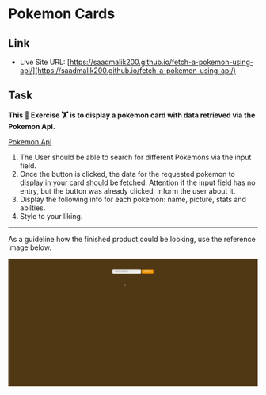 # Pokemon Cards

## Link

- Live Site URL: [https://saadmalik200.github.io/fetch-a-pokemon-using-api/](https://saadmalik200.github.io/fetch-a-pokemon-using-api/)

## Task

**This :cartwheeling: Exercise :weight_lifting: is to display a pokemon card with data retrieved via the Pokemon Api.**

[Pokemon Api](https://pokeapi.co/)

1. The User should be able to search for different Pokemons via the input field.
2. Once the button is clicked, the data for the requested pokemon to display in your card should be fetched. Attention if the input field has no entry, but the button was already clicked, inform the user about it.
3. Display the following info for each pokemon: name, picture, stats and abilties.
4. Style to your liking.

---

As a guideline how the finished product could be looking, use the reference image below.

![](poke.gif)
